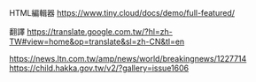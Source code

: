 HTML編輯器
https://www.tiny.cloud/docs/demo/full-featured/

翻譯
https://translate.google.com.tw/?hl=zh-TW#view=home&op=translate&sl=zh-CN&tl=en


https://news.ltn.com.tw/amp/news/world/breakingnews/1227714
https://child.hakka.gov.tw/v2/?gallery=issue1606
